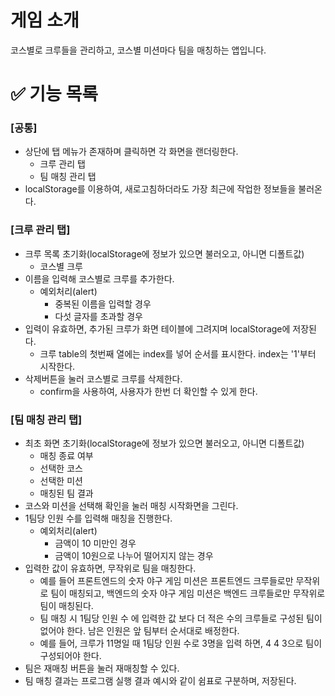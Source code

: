 # 게임 소개

코스별로 크루들을 관리하고, 코스별 미션마다 팀을 매칭하는 앱입니다.

# ✅ 기능 목록

### [공통]

- 상단에 탭 메뉴가 존재하며 클릭하면 각 화면을 랜더링한다.
  - 크루 관리 탭
  - 팀 매칭 관리 탭
- localStorage를 이용하여, 새로고침하더라도 가장 최근에 작업한 정보들을 불러온다.

### [크루 관리 탭]

- 크루 목록 초기화(localStorage에 정보가 있으면 불러오고, 아니면 디폴트값)
  - 코스별 크루
- 이름을 입력해 코스별로 크루를 추가한다.
  - 예외처리(alert)
    - 중복된 이름을 입력할 경우
    - 다섯 글자를 초과할 경우
- 입력이 유효하면, 추가된 크루가 화면 테이블에 그려지며 localStorage에 저장된다.
  - 크루 table의 첫번째 열에는 index를 넣어 순서를 표시한다. index는 '1'부터 시작한다.
- 삭제버튼을 눌러 코스별로 크루를 삭제한다.
  - confirm을 사용하여, 사용자가 한번 더 확인할 수 있게 한다.

### [팀 매칭 관리 탭]

- 최초 화면 초기화(localStorage에 정보가 있으면 불러오고, 아니면 디폴트값)
  - 매칭 종료 여부
  - 선택한 코스
  - 선택한 미션
  - 매칭된 팀 결과
- 코스와 미션을 선택해 확인을 눌러 매칭 시작화면을 그린다.
- 1팀당 인원 수를 입력해 매칭을 진행한다.
  - 예외처리(alert)
    - 금액이 10 미만인 경우
    - 금액이 10원으로 나누어 떨어지지 않는 경우
- 입력한 값이 유효하면, 무작위로 팀을 매칭한다.
  - 예를 들어 프론트엔드의 숫자 야구 게임 미션은 프론트엔드 크루들로만 무작위로 팀이 매칭되고, 백엔드의 숫자 야구 게임 미션은 백엔드 크루들로만 무작위로 팀이 매칭된다.
  - 팀 매칭 시 1팀당 인원 수 에 입력한 값 보다 더 적은 수의 크루들로 구성된 팀이 없어야 한다. 남은 인원은 앞 팀부터 순서대로 배정한다.
  - 예를 들어, 크루가 11명일 때 1팀당 인원 수로 3명을 입력 하면, 4 4 3으로 팀이 구성되어야 한다.
- 팀은 재매칭 버튼을 눌러 재매칭할 수 있다.
- 팀 매칭 결과는 프로그램 실행 결과 예시와 같이 쉼표로 구분하며, 저장된다.

